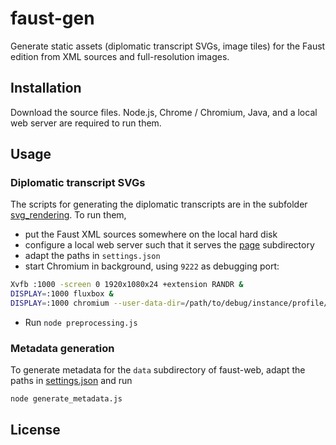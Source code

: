 # faust-gen

Generate static assets (diplomatic transcript SVGs, image tiles) for the Faust edition from XML sources and full-resolution images.

## Installation

Download the source files. Node.js, Chrome / Chromium, Java, and a local web
server are required to run them.

## Usage 

### Diplomatic transcript SVGs

The scripts for generating the diplomatic transcripts are in the subfolder [svg_rendering](svg_rendering). To run them,

* put the Faust XML sources somewhere on the local hard disk
* configure a local web server such that it serves the [page](svg_rendering/page) subdirectory
* adapt the paths in <code>settings.json</code>
* start Chromium in background, using `9222` as debugging port:

```sh
Xvfb :1000 -screen 0 1920x1080x24 +extension RANDR &
DISPLAY=:1000 fluxbox &
DISPLAY=:1000 chromium --user-data-dir=/path/to/debug/instance/profile/dir --remote-debugging-port=9222 -start-maximized &
```

* Run <code>node preprocessing.js</code>

### Metadata generation

To generate metadata for the `data` subdirectory of faust-web, adapt the paths in [settings.json](metadata_generation/settings.json) and run

    node generate_metadata.js

## License
